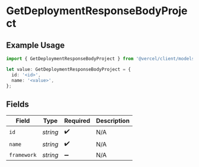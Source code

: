# GetDeploymentResponseBodyProject

## Example Usage

```typescript
import { GetDeploymentResponseBodyProject } from '@vercel/client/models/operations';

let value: GetDeploymentResponseBodyProject = {
  id: '<id>',
  name: '<value>',
};
```

## Fields

| Field       | Type     | Required           | Description |
| ----------- | -------- | ------------------ | ----------- |
| `id`        | _string_ | :heavy_check_mark: | N/A         |
| `name`      | _string_ | :heavy_check_mark: | N/A         |
| `framework` | _string_ | :heavy_minus_sign: | N/A         |
